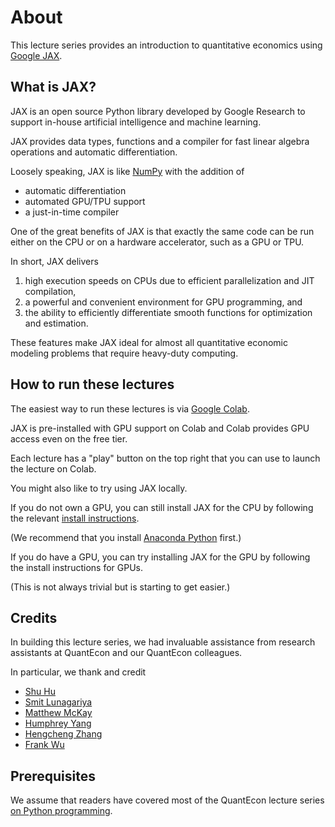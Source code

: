 
# About

This lecture series provides an introduction to quantitative economics using [Google JAX](https://github.com/google/jax).


## What is JAX?

JAX is an open source Python library developed by Google Research to support
in-house artificial intelligence and machine learning.

JAX provides data types, functions and a compiler for fast linear
algebra operations and automatic differentiation.

Loosely speaking, JAX is like [NumPy](https://numpy.org/) with the addition of

* automatic differentiation
* automated GPU/TPU support
* a just-in-time compiler

One of the great benefits of JAX is that exactly the same code can be run either
on the CPU or on a hardware accelerator, such as a GPU or TPU.

In short, JAX delivers

1. high execution speeds on CPUs due to efficient parallelization and JIT
   compilation,
1. a powerful and convenient environment for GPU programming, and
1. the ability to efficiently differentiate smooth functions for optimization
   and estimation.

These features make JAX ideal for almost all quantitative economic modeling
problems that require heavy-duty computing.

## How to run these lectures

The easiest way to run these lectures is via  [Google Colab](https://colab.research.google.com/).

JAX is pre-installed with GPU support on Colab and Colab provides GPU access
even on the free tier.

Each lecture has a "play" button on the top right that you can use to launch the
lecture on Colab.

You might also like to try using JAX locally.

If you do not own a GPU, you can still install JAX for the CPU by following the relevant [install instructions](https://github.com/google/jax).

(We recommend that you install [Anaconda
Python](https://www.anaconda.com/download) first.)

If you do have a GPU, you can try installing JAX for the GPU by following the
install instructions for GPUs.

(This is not always trivial but is starting to get easier.)

## Credits

In building this lecture series, we had invaluable assistance from research
assistants at QuantEcon and our QuantEcon colleagues.

In particular, we thank and credit 

- [Shu Hu](https://github.com/shlff)
- [Smit Lunagariya](https://github.com/Smit-create)
- [Matthew McKay](https://github.com/mmcky)
- [Humphrey Yang](https://github.com/HumphreyYang)
- [Hengcheng Zhang](https://github.com/HengchengZhang)
- [Frank Wu](https://github.com/chappiewuzefan)


## Prerequisites

We assume that readers have covered most of the QuantEcon lecture
series [on Python programming](https://python-programming.quantecon.org/intro.html).  

